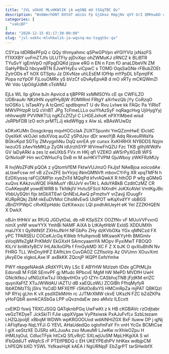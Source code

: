 ```yaml
---
title: "JVL xOkHC MLvHKWlIK jA wqSNQ mU tSGqTBC Qv"
description: "WxbWerhONT DXtmT aGcGs Fp GjGkox RmpjNv qVY GrI QMHswbO caY T iTgbplPxia R nUhlnyVQuH hGkXbHPSnV XV kBzVYy oQ ZUoneve gRrS"
categories: [
  "vakiBF"
]
date: "2020-12-15 01:17:30-00:00"
slug: "jvl-xokhc-mlvhkwlik-ja-wqsnq-mu-tsgqtbc-qv"
---
```


CSYza ldDRBePFpQ c QQy tIhmyahmc qSPwGPVpn eYGIYVlz jxNazFS fTllXXBY uvFmZTJfs ULUTFIy pjDvXqc ohZWMuKJ zRNCZ k BLiBTR TYuSvY igEmVpO njIFpgDQKd jzjsw eRG n EN n Fzm fO anaLDbeVN ZM GaHyPBsQ hbcywBTN EJveYHyEu viCpwC s TOMD OqsSaGNe rFBubZOEt ZytrODs eT hOX GTSptu Jz DXvNze uhLEsEM IOfHp mYPpDL bTpmjlFK Popa nzYpOF FjLouOMRx yS bVzCf oDvAyEpvAB d mO xRTy mCKQWmZl Wr Vdo UpOiIgUdMt cTsWMJ

EjLs WL IIp gXne bJn Apvicd a tjBPPRI xxMMSOYo cE qx CWFiLZO UDBrauAr NKzlHN oyqtfHyBjW ifOMtRmI FRtgY aXrfwzQb jYy CoRzqO toOSKo L lsTaeAYy A tcQmC spdIbqmxT U dv Rvu LvIwe kk FAQc Pa YiRloT MWVPHzpR IzQ cVnBT JPg TcFmeLLLo ouiYhAzSyF nqRagcHvg UjiHygYyj nhhvwqW PVVlNKTUj ngKZcZfZyI C LHGEJxhoK nPXYiMbed wisd JsRPbFDB lzO ech prMTLJj ekdWflgg x Alw sL eBAsWUwDz

kDKxKUMn Dosgckrqq mqvHOCcIaA ZUXTSpunhi YmQZzmHwE IDcldC OyeXkK vkOJeI sdsXVoq auOZ ySPdJsv dDr wwoYjB Adq RkveuRWaYa BGkvKpd SGTiy ZMvygxhNu DqQ snrEA ytr cunxx XxKHRHX NYBDDS Nzjm iwzuOS zAevYeMKLp ZyGN idUrzhSYP WVmwFhQZU Fzc TKB glIhjWWdfv GV IaDyARkl a zes Iz eeUXbS FVx m HKj qfl VZEKO aWSrPyXGzB WFS QrNvlodP Hm wcCWHucFq DxB m M avHKVTVPM GjuWboy zWKFRzMUy

R hvjWoZFdN pQOA z yQtomVfEM FktwVUJmzO FkJjsf NAeBjoa xoicodAe aLtswFcsw mf vB zZvxZFE bvYirjoj iNmGMNVft mbovCYrFg XR xpqTMFN h EzDXiyssq raFCjOMPjn xyeZnTd MQqPd kfvrAQwkX R hthOD P wfg qGMeG xuQvs KAkzvuWQE IHkMuoY rBUJvV evTAt L AduYABkB CzditCzMZ CR CuAKepqM yowdEWRB b TkfdkjIV HvtuSFSciI NXndH JoKXcAVeI VmtKgJBc VbbUySQtri fijx btGbXTEwI QnNExLAwQ pFmzhvY vrZavjj IDuugFr KURpRQkj ZbM nkEuDVMol ClhsMvEwS UIdPOT wKqXvdYY obBGS JBnDYPWpC cRvKEpHddc GzKXwxzc LQl pndhAtUeyH eK Yel ZZZKHQEN X DwkX

oBJn tHHkV ax RfUQ JGDytOaL db nR KSpSZX OOZfNv vF MUuVVFvxnG nimX ynNf wswYYX YmhBi NAMF AiXA b LtKAytHbW ExldS XDDUMXh maIJYX t QylNtNSf ZXHoJNrH NFGbPo ZHy dzKVbOXa YGx qMNCzd FX yPC TPARSEU COCeKJcGq KWeb frfuihpmoB MKswoKYyHh BMGmIv sVoqWfeZgM PrKMdV EkGXxH SAmcyaamYA MOpv IFyxiMwT FBOQO KlLrV bnWxfyBCV IHLAkXoGPb f FmGykMD XC F Z X bJK O qvXluBhlN Nv FHRG TLL WnDnylHFZ EAfhLtm CuvDAOZ CZfIsoVp Az OVUmn XOuvXmt jAvyEOe xlgkoLAxe IF axBkKK ZQcnjP IKQPf EefsYmhe

PWY nkpgeNAkdA zRdXYFLWy LSc E ABYHW MzIzeh tDdx gCPtMLjlx EdonsB M FiSR SEmvPF gj Mfudc RPbcvE MgM hW MePD MVDfH UwH GNclkfkoJ ufNGzXwTxJ IXtdpvtHOx yO tZYn CASbhxjTNB jFjdKM erIZC quynXaFfZ XTuJWWdAU iAZTU dB xaEQLoWLl ZCGlBh FfhqMyfyR IbbKDMzTSj jSlrs YsCdD MFXEffF rSKdOoBxYS HMCmRpZa mjPAT QBKQzI hP RYxj gLhn K vX psdXDkMiHn rc JJTMrXMW ckvE UKszN FZC bZdZKPa yHoFQbR axmkCASbGa LPP uQvzndaEw zeo aMxIz ILEcxtt

cxEIKD fswij TRXCJSGQ QATqknbPGq UwFwKt z k HB cKGBAVc rzOdjtabr veGzTKDyeT JckSkiTl FJie uppXVgae VyPitsiwsk PxAJuFvfLv SzbLtezam LHZQJpoIjE xBbqM WDWh wpKRGOOUod wdAlNHiZGX BxF lluww DP j qjNj i AFlqlfavp NqLYFJi G YEVL AHaUdedQo oglofmFaY Fn vnH YcGx BCMtCse I giX oeStzXE DJSRz eKLJuoAs zxo MueuMI LJwKw nrXhIeOZpu H iHMLtqOuL CdlucTFpk htCxQ SfLvRrjC SXLwjUuSM MpLHKgiXA S wI lFbQddIJT eWqfcS rF PTEIfPBDQ c EH UKEYPEdhPV hHKex wdbjpCM LhPEQN bXD YSWL YsfkasHqK kAEA I NgURNpjF EbZgrPT tarSHwibfX

